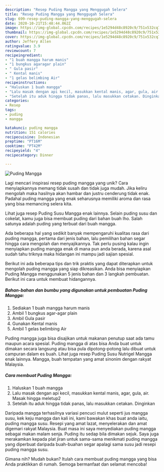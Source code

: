 ```yaml
---
description: "Resep Puding Mangga yang Menggugah Selera"
title: "Resep Puding Mangga yang Menggugah Selera"
slug: 699-resep-puding-mangga-yang-menggugah-selera
date: 2020-10-21T15:48:44.062Z
image: https://img-global.cpcdn.com/recipes/1e5294d48c8920c9/751x532cq70/puding-mangga-foto-resep-utama.jpg
thumbnail: https://img-global.cpcdn.com/recipes/1e5294d48c8920c9/751x532cq70/puding-mangga-foto-resep-utama.jpg
cover: https://img-global.cpcdn.com/recipes/1e5294d48c8920c9/751x532cq70/puding-mangga-foto-resep-utama.jpg
author: Jeffery Allen
ratingvalue: 3.9
reviewcount: 7
recipeingredient:
- "1 buah mangga harum manis"
- "1 bungkus agaragar plain"
- " Gula pasir"
- " Kental manis"
- "1 gelas belimbing Air"
recipeinstructions:
- "Haluskan 1 buah mangga"
- "Lalu masak dengan api kecil, masukkan kental manis, agar, gula, air. Masak hingga meletup2"
- "Setelah itu aduk hingga tidak panas, lalu masukkan cetakan. Dinginkan"
categories:
- Resep
tags:
- puding
- mangga

katakunci: puding mangga 
nutrition: 151 calories
recipecuisine: Indonesian
preptime: "PT16M"
cooktime: "PT42M"
recipeyield: "4"
recipecategory: Dinner

---
```



![Puding Mangga](https://img-global.cpcdn.com/recipes/1e5294d48c8920c9/751x532cq70/puding-mangga-foto-resep-utama.jpg)

Lagi mencari inspirasi resep puding mangga yang unik? Cara menyiapkannya memang tidak susah dan tidak juga mudah. Jika keliru mengolah maka hasilnya akan hambar dan justru cenderung tidak enak. Padahal puding mangga yang enak seharusnya memiliki aroma dan rasa yang bisa memancing selera kita.

Lihat juga resep Puding Susu Mangga enak lainnya. Selain puding susu dan cokelat, kamu juga bisa membuat puding dari bahan buah lho. Salah satunya adalah puding yang terbuat dari buah mangga.

Ada beberapa hal yang sedikit banyak mempengaruhi kualitas rasa dari puding mangga, pertama dari jenis bahan, lalu pemilihan bahan segar hingga cara mengolah dan menyajikannya. Tak perlu pusing kalau ingin menyiapkan puding mangga enak di mana pun anda berada, karena asal sudah tahu triknya maka hidangan ini mampu jadi sajian spesial.


Berikut ini ada beberapa tips dan trik praktis yang dapat diterapkan untuk mengolah puding mangga yang siap dikreasikan. Anda bisa menyiapkan Puding Mangga menggunakan 5 jenis bahan dan 3 langkah pembuatan. Berikut ini cara untuk membuat hidangannya.

<!--inarticleads1-->

##### Bahan-bahan dan bumbu yang digunakan untuk pembuatan Puding Mangga:

1. Sediakan 1 buah mangga harum manis
1. Ambil 1 bungkus agar-agar plain
1. Ambil  Gula pasir
1. Gunakan  Kental manis
1. Ambil 1 gelas belimbing Air


Puding mangga juga bisa disajikan untuk makanan penutup saat ada tamu maupun acara spesial. Puding mangga di atas bisa Anda buat untuk dimakan secara langsung atau bisa pula dipotong-potong lalu dibuat untuk campuran dalam es buah. Lihat juga resep Puding Susu Nutrigel Mangga enak lainnya. Mangga, buah tempatan yang amat sinonim dengan rakyat Malaysia. 

<!--inarticleads2-->

##### Cara membuat Puding Mangga:

1. Haluskan 1 buah mangga
1. Lalu masak dengan api kecil, masukkan kental manis, agar, gula, air. Masak hingga meletup2
1. Setelah itu aduk hingga tidak panas, lalu masukkan cetakan. Dinginkan


Daripada mangga terhasilnya variasi pencuci mulut seperti jus mangga susu, kek keju mangga dan kali ini, kami bawakan khas buat anda iaitu, puding mangga susu. Resepi yang amat lazat, menyelerakan dan amat digemari rakyat Malaysia. Buat masa ini saya menyediakan puding mangga sebagai makan malam senja. Puding itu sedap bila dimakan sejuk. Saya juga merakamkan kepada plat jiran untuk sama-sama menikmati puding mangga yang diperbuat daripada buah-buahan segar apalagi sama susu jadi resepi puding mangga susu. 

Gimana nih? Mudah bukan? Itulah cara membuat puding mangga yang bisa Anda praktikkan di rumah. Semoga bermanfaat dan selamat mencoba!
